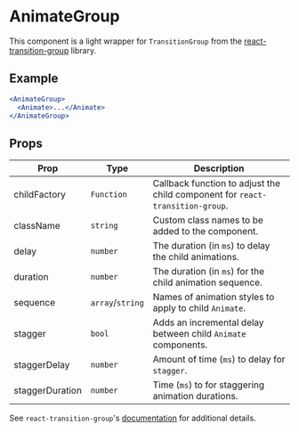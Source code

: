 # AnimateGroup

This component is a light wrapper for `TransitionGroup` from the [react-transition-group](https://github.com/reactjs/react-transition-group) library.

## Example

```jsx
<AnimateGroup>
  <Animate>...</Animate>
</AnimateGroup>
```

## Props

| Prop            | Type             | Description                                                                   |
| --------------- | ---------------- | ----------------------------------------------------------------------------- |
| childFactory    | `Function`       | Callback function to adjust the child component for `react-transition-group`. |
| className       | `string`         | Custom class names to be added to the component.                              |
| delay           | `number`         | The duration (in `ms`) to delay the child animations.                         |
| duration        | `number`         | The duration (in `ms`) for the child animation sequence.                      |
| sequence        | `array`/`string` | Names of animation styles to apply to child `Animate`.                        |
| stagger         | `bool`           | Adds an incremental delay between child `Animate` components.                 |
| staggerDelay    | `number`         | Amount of time (`ms`) to delay for `stagger`.                                 |
| staggerDuration | `number`         | Time (`ms`) to for staggering animation durations.                            |

See `react-transition-group`'s [documentation](https://reactcommunity.org/react-transition-group/#TransitionGroup) for additional details.
